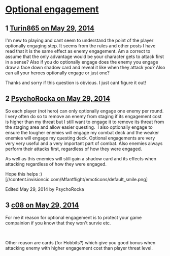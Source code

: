 # [Optional engagement](https://community.fantasyflightgames.com/topic/107429-optional-engagement/)

## 1 [Turin865 on May 29, 2014](https://community.fantasyflightgames.com/topic/107429-optional-engagement/?do=findComment&comment=1101357)

I'm new to playing and cant seem to understand the point of the player optionally engaging step. It seems from the rules and other posts I have read that it is the same effect as enemy engagement. Am a correct to assume that the only advantage would be your character gets to attack first in a sense? Also if you do optionally engage does the enemy you engage draw a face down shadow card and reveal it like when they attack you? Also can all your heroes optionally engage or just one?

Thanks and sorry if this question is obvious. I just cant figure it out!

## 2 [PsychoRocka on May 29, 2014](https://community.fantasyflightgames.com/topic/107429-optional-engagement/?do=findComment&comment=1101400)

So each player (not hero) can only optionally engage one enemy per round. I very often do so to remove an enemy from staging if its engagement cost is higher than my threat but I still want to engage it to remove its threat from the staging area and allow easier questing. 
I also optionally engage to ensure the tougher enemies will engage my combat deck and the weaker enemies will engage my questing deck. Optional engagements are very very very useful and a very important part of combat.
Also enemies always perform their attacks first, regardless of how they were engaged.

As well as this enemies will still gain a shadow card and its effects when attacking regardless of how they were engaged.

Hope this helps :) [//content.invisioncic.com/Mfantflight/emoticons/default_smile.png]

Edited May 29, 2014 by PsychoRocka

## 3 [c08 on May 29, 2014](https://community.fantasyflightgames.com/topic/107429-optional-engagement/?do=findComment&comment=1102177)

For me it reason for optional engagement is to protect your game compainion if you know that they won't survie etc.

 

Other reason are cards (for Hobbits?) which give you good bonus when attacking enemy with higher engagement cost than player threat level.

